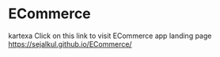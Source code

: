 # ECommerce
 kartexa
Click on this link to visit ECommerce app landing page https://sejalkul.github.io/ECommerce/
